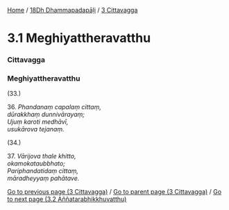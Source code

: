
[Home](/) / [18Dh Dhammapadapāḷi](/tipitaka/18Dh.md) / [3 Cittavagga](/tipitaka/18Dh/3.md)

# 3.1 Meghiyattheravatthu

### Cittavagga

### Meghiyattheravatthu

(33.)

36\. _Phandanaṃ capalaṃ cittaṃ,_  
_dūrakkhaṃ dunnivārayaṃ;_  
_Ujuṃ karoti medhāvī,_  
_usukārova tejanaṃ._  


(34.)

37\. _Vārijova thale khitto,_  
_okamokataubbhato;_  
_Pariphandatidaṃ cittaṃ,_  
_māradheyyaṃ pahātave._  


[Go to previous page (3 Cittavagga)](/tipitaka/18Dh/3.md) / [Go to parent page (3 Cittavagga)](/tipitaka/18Dh/3.md) / [Go to next page (3.2 Aññatarabhikkhuvatthu)](/tipitaka/18Dh/3/3.2.md)


